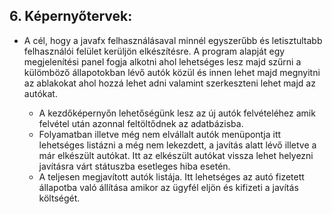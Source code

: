 ## 6. **Képernyőtervek:**

- A cél, hogy a javafx felhasználásaval minnél egyszerűbb és letisztultabb felhasználói felület kerüljön elkészítésre. A program alapját egy megjelenítési panel fogja alkotni ahol lehetséges lesz majd szűrni a külömböző állapotokban lévő autók közül és innen lehet majd megnyitni az ablakokat ahol hozzá lehet adni valamint szerkeszteni lehet majd az autókat. 

    - A kezdőképernyőn lehetőségünk lesz az új autók felvételéhez amik felvétel után azonnal feltöltődnek az adatbázisba.
    - Folyamatban illetve még nem elvállalt autók menüpontja itt lehetséges listázni a még nem lekezdett, a javítás alatt lévő illetve a már elkészült autókat. Itt az elkészült autókat vissza lehet helyezni javításra várt státuszba esetleges hiba esetén.
    - A teljesen megjavított autók listája. Itt lehetséges az autó fizetett állapotba való állítása amikor az ügyfél eljön és kifizeti a javítás költségét.
